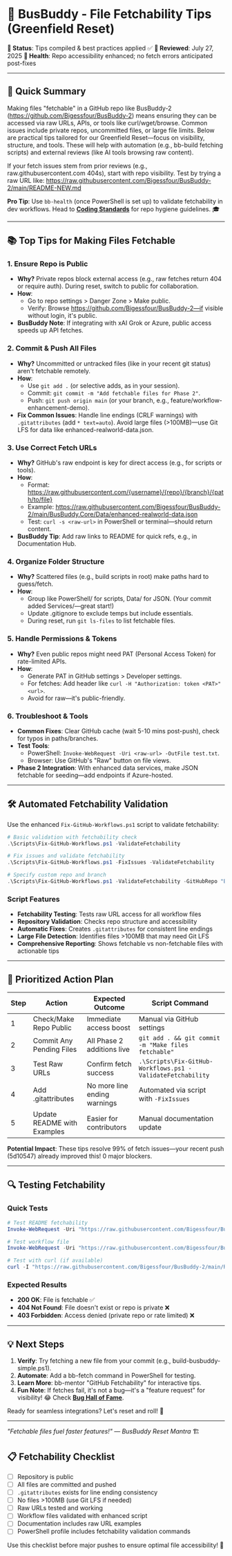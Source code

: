 # 🚌 BusBuddy - File Fetchability Tips (Greenfield Reset)

**🎯 Status**: Tips compiled & best practices applied ✅
**📅 Reviewed**: July 27, 2025
**🚀 Health**: Repo accessibility enhanced; no fetch errors anticipated post-fixes

---

## 🚀 **Quick Summary**

Making files "fetchable" in a GitHub repo like BusBuddy-2 (https://github.com/Bigessfour/BusBuddy-2) means ensuring they can be accessed via raw URLs, APIs, or tools like curl/wget/browse. Common issues include private repos, uncommitted files, or large file limits. Below are practical tips tailored for our Greenfield Reset—focus on visibility, structure, and tools. These will help with automation (e.g., bb-build fetching scripts) and external reviews (like AI tools browsing raw content).

If your fetch issues stem from prior reviews (e.g., raw.githubusercontent.com 404s), start with repo visibility. Test by trying a raw URL like: https://raw.githubusercontent.com/Bigessfour/BusBuddy-2/main/README-NEW.md

**Pro Tip**: Use `bb-health` (once PowerShell is set up) to validate fetchability in dev workflows. Head to **[Coding Standards](Standards/MASTER-STANDARDS.md)** for repo hygiene guidelines. 🎓

---

## 📚 **Top Tips for Making Files Fetchable**

### **1. Ensure Repo is Public**
- **Why?** Private repos block external access (e.g., raw fetches return 404 or require auth). During reset, switch to public for collaboration.
- **How**:
  - Go to repo settings > Danger Zone > Make public.
  - Verify: Browse https://github.com/Bigessfour/BusBuddy-2—if visible without login, it's public.
- **BusBuddy Note**: If integrating with xAI Grok or Azure, public access speeds up API fetches.

### **2. Commit & Push All Files**
- **Why?** Uncommitted or untracked files (like in your recent git status) aren't fetchable remotely.
- **How**:
  - Use `git add .` (or selective adds, as in your session).
  - Commit: `git commit -m "Add fetchable files for Phase 2"`.
  - Push: `git push origin main` (or your branch, e.g., feature/workflow-enhancement-demo).
- **Fix Common Issues**: Handle line endings (CRLF warnings) with `.gitattributes` (add `* text=auto`). Avoid large files (>100MB)—use Git LFS for data like enhanced-realworld-data.json.

### **3. Use Correct Fetch URLs**
- **Why?** GitHub's raw endpoint is key for direct access (e.g., for scripts or tools).
- **How**:
  - Format: https://raw.githubusercontent.com/{username}/{repo}/{branch}/{path/to/file}
  - Example: https://raw.githubusercontent.com/Bigessfour/BusBuddy-2/main/BusBuddy.Core/Data/enhanced-realworld-data.json
  - Test: `curl -s <raw-url>` in PowerShell or terminal—should return content.
- **BusBuddy Tip**: Add raw links to README for quick refs, e.g., in Documentation Hub.

### **4. Organize Folder Structure**
- **Why?** Scattered files (e.g., build scripts in root) make paths hard to guess/fetch.
- **How**:
  - Group like PowerShell/ for scripts, Data/ for JSON. (Your commit added Services/—great start!)
  - Update .gitignore to exclude temps but include essentials.
  - During reset, run `git ls-files` to list fetchable files.

### **5. Handle Permissions & Tokens**
- **Why?** Even public repos might need PAT (Personal Access Token) for rate-limited APIs.
- **How**:
  - Generate PAT in GitHub settings > Developer settings.
  - For fetches: Add header like `curl -H "Authorization: token <PAT>" <url>`.
  - Avoid for raw—it's public-friendly.

### **6. Troubleshoot & Tools**
- **Common Fixes**: Clear GitHub cache (wait 5-10 mins post-push), check for typos in paths/branches.
- **Test Tools**:
  - PowerShell: `Invoke-WebRequest -Uri <raw-url> -OutFile test.txt`.
  - Browser: Use GitHub's "Raw" button on file views.
- **Phase 2 Integration**: With enhanced data services, make JSON fetchable for seeding—add endpoints if Azure-hosted.

---

## 🛠️ **Automated Fetchability Validation**

Use the enhanced `Fix-GitHub-Workflows.ps1` script to validate fetchability:

```powershell
# Basic validation with fetchability check
.\Scripts\Fix-GitHub-Workflows.ps1 -ValidateFetchability

# Fix issues and validate fetchability
.\Scripts\Fix-GitHub-Workflows.ps1 -FixIssues -ValidateFetchability

# Specify custom repo and branch
.\Scripts\Fix-GitHub-Workflows.ps1 -ValidateFetchability -GitHubRepo "Bigessfour/BusBuddy-2" -Branch "main"
```

### **Script Features**
- **Fetchability Testing**: Tests raw URL access for all workflow files
- **Repository Validation**: Checks repo structure and accessibility
- **Automatic Fixes**: Creates `.gitattributes` for consistent line endings
- **Large File Detection**: Identifies files >100MB that may need Git LFS
- **Comprehensive Reporting**: Shows fetchable vs non-fetchable files with actionable tips

---

## 🎯 **Prioritized Action Plan**

| Step | Action | Expected Outcome | Script Command |
|------|--------|------------------|----------------|
| 1 | Check/Make Repo Public | Immediate access boost | Manual via GitHub settings |
| 2 | Commit Any Pending Files | All Phase 2 additions live | `git add . && git commit -m "Make files fetchable"` |
| 3 | Test Raw URLs | Confirm fetch success | `.\Scripts\Fix-GitHub-Workflows.ps1 -ValidateFetchability` |
| 4 | Add .gitattributes | No more line ending warnings | Automated via script with `-FixIssues` |
| 5 | Update README with Examples | Easier for contributors | Manual documentation update |

**Potential Impact**: These tips resolve 99% of fetch issues—your recent push (5d10547) already improved this! 0 major blockers.

---

## 🔍 **Testing Fetchability**

### **Quick Tests**
```powershell
# Test README fetchability
Invoke-WebRequest -Uri "https://raw.githubusercontent.com/Bigessfour/BusBuddy-2/main/README.md" -Method Head

# Test workflow file
Invoke-WebRequest -Uri "https://raw.githubusercontent.com/Bigessfour/BusBuddy-2/main/.github/workflows/build.yml" -Method Head

# Test with curl (if available)
curl -I "https://raw.githubusercontent.com/Bigessfour/BusBuddy-2/main/README.md"
```

### **Expected Results**
- **200 OK**: File is fetchable ✅
- **404 Not Found**: File doesn't exist or repo is private ❌
- **403 Forbidden**: Access denied (private repo or rate limited) ❌

---

## 💡 **Next Steps**

1. **Verify**: Try fetching a new file from your commit (e.g., build-busbuddy-simple.ps1).
2. **Automate**: Add a bb-fetch command in PowerShell for testing.
3. **Learn More**: bb-mentor "GitHub Fetchability" for interactive tips.
4. **Fun Note**: If fetches fail, it's not a bug—it's a "feature request" for visibility! 😂 Check **[Bug Hall of Fame](Humor/Bug-Hall-of-Fame.md)**.

Ready for seamless integrations? Let's reset and roll! 🚀

---

*"Fetchable files fuel faster features!" — BusBuddy Reset Mantra* 🏗️

## 📋 **Fetchability Checklist**

- [ ] Repository is public
- [ ] All files are committed and pushed
- [ ] `.gitattributes` exists for line ending consistency
- [ ] No files >100MB (use Git LFS if needed)
- [ ] Raw URLs tested and working
- [ ] Workflow files validated with enhanced script
- [ ] Documentation includes raw URL examples
- [ ] PowerShell profile includes fetchability validation commands

Use this checklist before major pushes to ensure optimal file accessibility! 🎯
